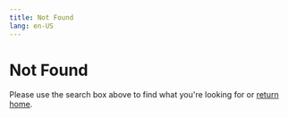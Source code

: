 ```yaml
---
title: Not Found
lang: en-US
---
```


# Not Found

Please use the search box above to find what you're looking for or [return home](/).
